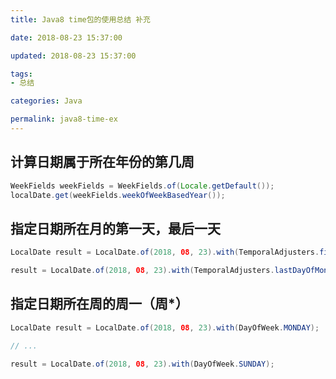 ```yaml
---
title: Java8 time包的使用总结 补充

date: 2018-08-23 15:37:00

updated: 2018-08-23 15:37:00

tags:
- 总结

categories: Java

permalink: java8-time-ex
---
```




## 计算日期属于所在年份的第几周

~~~java
WeekFields weekFields = WeekFields.of(Locale.getDefault());
localDate.get(weekFields.weekOfWeekBasedYear());
~~~



## 指定日期所在月的第一天，最后一天

~~~java
LocalDate result = LocalDate.of(2018, 08, 23).with(TemporalAdjusters.firstDayOfMonth());

result = LocalDate.of(2018, 08, 23).with(TemporalAdjusters.lastDayOfMonth());
~~~



 ## 指定日期所在周的周一（周*）

~~~java
LocalDate result = LocalDate.of(2018, 08, 23).with(DayOfWeek.MONDAY);

// ...

result = LocalDate.of(2018, 08, 23).with(DayOfWeek.SUNDAY);
~~~







